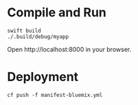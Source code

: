 # Compile and Run

```
swift build
./.build/debug/myapp
```

Open http://localhost:8000 in your browser.

# Deployment

```
cf push -f manifest-bluemix.yml
```
